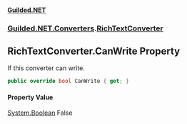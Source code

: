 
#### [Guilded.NET](Guilded_NET 'Guilded_NET')
### [Guilded.NET.Converters](Guilded_NET#Guilded_NET_Converters 'Guilded.NET.Converters').[RichTextConverter](RichTextConverter 'Guilded.NET.Converters.RichTextConverter')
## RichTextConverter.CanWrite Property
If this converter can write.  
```csharp
public override bool CanWrite { get; }
```

#### Property Value
[System.Boolean](https://docs.microsoft.com/en-us/dotnet/api/System.Boolean 'System.Boolean')
False
